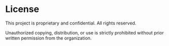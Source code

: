 # License

This project is proprietary and confidential. All rights reserved.

Unauthorized copying, distribution, or use is strictly prohibited without prior written permission from the organization.